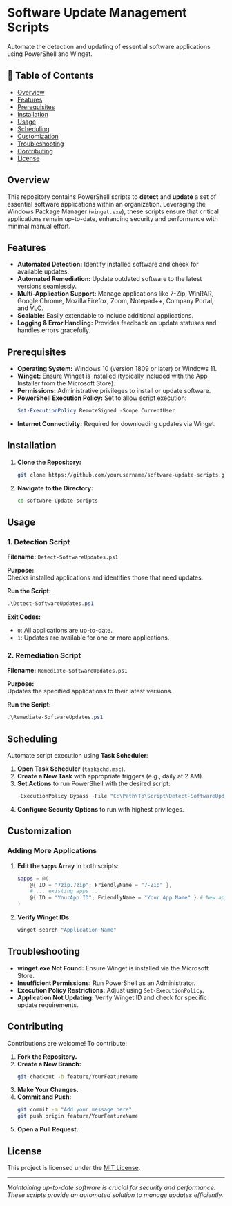 
# Software Update Management Scripts

Automate the detection and updating of essential software applications using PowerShell and Winget.

## 📄 Table of Contents

- [Overview](#overview)
- [Features](#features)
- [Prerequisites](#prerequisites)
- [Installation](#installation)
- [Usage](#usage)
- [Scheduling](#scheduling)
- [Customization](#customization)
- [Troubleshooting](#troubleshooting)
- [Contributing](#contributing)
- [License](#license)

## Overview

This repository contains PowerShell scripts to **detect** and **update** a set of essential software applications within an organization. Leveraging the Windows Package Manager (`winget.exe`), these scripts ensure that critical applications remain up-to-date, enhancing security and performance with minimal manual effort.

## Features

- **Automated Detection:** Identify installed software and check for available updates.
- **Automated Remediation:** Update outdated software to the latest versions seamlessly.
- **Multi-Application Support:** Manage applications like 7-Zip, WinRAR, Google Chrome, Mozilla Firefox, Zoom, Notepad++, Company Portal, and VLC.
- **Scalable:** Easily extendable to include additional applications.
- **Logging & Error Handling:** Provides feedback on update statuses and handles errors gracefully.

## Prerequisites

- **Operating System:** Windows 10 (version 1809 or later) or Windows 11.
- **Winget:** Ensure Winget is installed (typically included with the App Installer from the Microsoft Store).
- **Permissions:** Administrative privileges to install or update software.
- **PowerShell Execution Policy:** Set to allow script execution:
  ```powershell
  Set-ExecutionPolicy RemoteSigned -Scope CurrentUser
  ```
- **Internet Connectivity:** Required for downloading updates via Winget.

## Installation

1. **Clone the Repository:**
   ```bash
   git clone https://github.com/yourusername/software-update-scripts.git
   ```
2. **Navigate to the Directory:**
   ```bash
   cd software-update-scripts
   ```

## Usage

### 1. Detection Script

**Filename:** `Detect-SoftwareUpdates.ps1`

**Purpose:**  
Checks installed applications and identifies those that need updates.

**Run the Script:**
```powershell
.\Detect-SoftwareUpdates.ps1
```

**Exit Codes:**
- `0`: All applications are up-to-date.
- `1`: Updates are available for one or more applications.

### 2. Remediation Script

**Filename:** `Remediate-SoftwareUpdates.ps1`

**Purpose:**  
Updates the specified applications to their latest versions.

**Run the Script:**
```powershell
.\Remediate-SoftwareUpdates.ps1
```

## Scheduling

Automate script execution using **Task Scheduler**:

1. **Open Task Scheduler** (`taskschd.msc`).
2. **Create a New Task** with appropriate triggers (e.g., daily at 2 AM).
3. **Set Actions** to run PowerShell with the desired script:
   ```powershell
   -ExecutionPolicy Bypass -File "C:\Path\To\Script\Detect-SoftwareUpdates.ps1"
   ```
4. **Configure Security Options** to run with highest privileges.

## Customization

### Adding More Applications

1. **Edit the `$apps` Array** in both scripts:
   ```powershell
   $apps = @(
       @{ ID = "7zip.7zip"; FriendlyName = "7-Zip" },
       # ... existing apps ...
       @{ ID = "YourApp.ID"; FriendlyName = "Your App Name" } # New app
   )
   ```
2. **Verify Winget IDs:**
   ```powershell
   winget search "Application Name"
   ```

## Troubleshooting

- **winget.exe Not Found:** Ensure Winget is installed via the Microsoft Store.
- **Insufficient Permissions:** Run PowerShell as an Administrator.
- **Execution Policy Restrictions:** Adjust using `Set-ExecutionPolicy`.
- **Application Not Updating:** Verify Winget ID and check for specific update requirements.

## Contributing

Contributions are welcome! To contribute:

1. **Fork the Repository.**
2. **Create a New Branch:**
   ```bash
   git checkout -b feature/YourFeatureName
   ```
3. **Make Your Changes.**
4. **Commit and Push:**
   ```bash
   git commit -m "Add your message here"
   git push origin feature/YourFeatureName
   ```
5. **Open a Pull Request.**

## License

This project is licensed under the [MIT License](LICENSE).

---

*Maintaining up-to-date software is crucial for security and performance. These scripts provide an automated solution to manage updates efficiently.*
